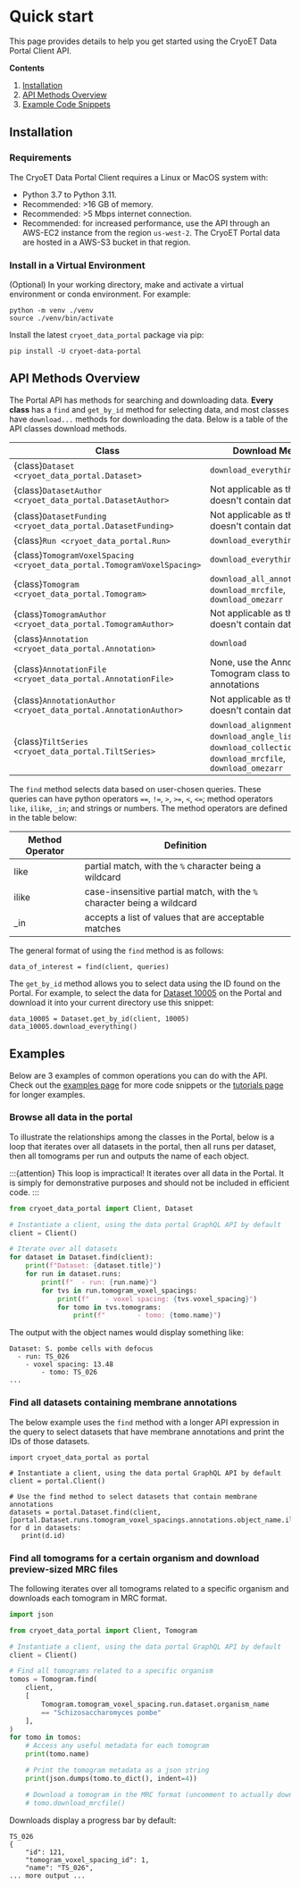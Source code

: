 # Quick start

This page provides details to help you get started using the CryoET Data Portal Client API.

**Contents**

1. [Installation](#installation)
2. [API Methods Overview](#api-methods-overview)
3. [Example Code Snippets](#examples)

## Installation

### Requirements

The CryoET Data Portal Client requires a Linux or MacOS system with:

- Python 3.7 to Python 3.11.
- Recommended: >16 GB of memory.
- Recommended: >5 Mbps internet connection.
- Recommended: for increased performance, use the API through an AWS-EC2 instance from the region `us-west-2`. The CryoET Portal data are hosted in a AWS-S3 bucket in that region.

### Install in a Virtual Environment

(Optional) In your working directory, make and activate a virtual environment or conda environment. For example:

```shell
python -m venv ./venv
source ./venv/bin/activate
```

Install the latest `cryoet_data_portal` package via pip:

```shell
pip install -U cryoet-data-portal
```

## API Methods Overview

The Portal API has methods for searching and downloading data. **Every class** has a `find` and `get_by_id` method for selecting data, and most classes have `download...` methods for downloading the data. Below is a table of the API classes download methods.

| **Class**               | **Download Methods**                                                                                 |
|-------------------------|--------------------------------------------------------------------------------------------------------|
| {class}`Dataset <cryoet_data_portal.Dataset>`| `download_everything`     |
| {class}`DatasetAuthor <cryoet_data_portal.DatasetAuthor>`| Not applicable as this class doesn't contain data files|
| {class}`DatasetFunding <cryoet_data_portal.DatasetFunding>`| Not applicable as this class doesn't contain data files|
| {class}`Run <cryoet_data_portal.Run>`| `download_everything`                  |
| {class}`TomogramVoxelSpacing <cryoet_data_portal.TomogramVoxelSpacing>`| `download_everything`          |
| {class}`Tomogram <cryoet_data_portal.Tomogram>`| `download_all_annotations`, `download_mrcfile`, `download_omezarr`  |
| {class}`TomogramAuthor <cryoet_data_portal.TomogramAuthor>`| Not applicable as this class doesn't contain data files  |
| {class}`Annotation <cryoet_data_portal.Annotation>`| `download`  |
| {class}`AnnotationFile <cryoet_data_portal.AnnotationFile>`| None, use the Annotation or Tomogram class to download annotations |
| {class}`AnnotationAuthor <cryoet_data_portal.AnnotationAuthor>`| Not applicable as this class doesn't contain data files |
| {class}`TiltSeries <cryoet_data_portal.TiltSeries>`| `download_alignment_file`, `download_angle_list`, `download_collection_metadata`, `download_mrcfile`, `download_omezarr` |

The `find` method selects data based on user-chosen queries. These queries can have python operators `==`, `!=`, `>`, `>=`, `<`, `<=`; method operators `like`, `ilike`, `_in`; and strings or numbers. The method operators are defined in the table below:

| **Method Operator** | **Definition**                                                                               |
|---------------------|----------------------------------------------------------------------------------------------|
| like                | partial match, with the `%` character being a wildcard                                        |
| ilike               | case-insensitive partial match, with the `%` character being a wildcard                       |
| _in                 | accepts a list of values that are acceptable matches                                          |

The general format of using the `find` method is as follows:

```
data_of_interest = find(client, queries)
```

The `get_by_id` method allows you to select data using the ID found on the Portal. For example, to select the data for [Dataset 10005](https://cryoetdataportal.czscience.com/datasets/10005) on the Portal and download it into your current directory use this snippet:

```
data_10005 = Dataset.get_by_id(client, 10005)
data_10005.download_everything()
```

## Examples

Below are 3 examples of common operations you can do with the API. Check out the [examples page](./cryoet_data_portal_docsite_examples.md) for more code snippets or the [tutorials page](./tutorials.md) for longer examples.

### Browse all data in the portal

To illustrate the relationships among the classes in the Portal, below is a loop that iterates over all datasets in the portal, then all runs per dataset, then all tomograms per run and outputs the name of each object.

:::{attention}
This loop is impractical! It iterates over all data in the Portal. It is simply for demonstrative purposes and should not be included in efficient code.
:::

```python
from cryoet_data_portal import Client, Dataset

# Instantiate a client, using the data portal GraphQL API by default
client = Client()

# Iterate over all datasets
for dataset in Dataset.find(client):
    print(f"Dataset: {dataset.title}")
    for run in dataset.runs:
        print(f"  - run: {run.name}")
        for tvs in run.tomogram_voxel_spacings:
            print(f"    - voxel spacing: {tvs.voxel_spacing}")
            for tomo in tvs.tomograms:
                print(f"        - tomo: {tomo.name}")

```

The output with the object names would display something like:

```
Dataset: S. pombe cells with defocus
  - run: TS_026
    - voxel spacing: 13.48
        - tomo: TS_026
...
```

### Find all datasets containing membrane annotations

The below example uses the `find` method with a longer API expression in the query to select datasets that have membrane annotations and print the IDs of those datasets.

```
import cryoet_data_portal as portal

# Instantiate a client, using the data portal GraphQL API by default
client = portal.Client()

# Use the find method to select datasets that contain membrane annotations
datasets = portal.Dataset.find(client, [portal.Dataset.runs.tomogram_voxel_spacings.annotations.object_name.ilike("%membrane%")])
for d in datasets:
   print(d.id)
```

### Find all tomograms for a certain organism and download preview-sized MRC files

The following iterates over all tomograms related to a specific organism and downloads each tomogram in MRC format.

```python
import json

from cryoet_data_portal import Client, Tomogram

# Instantiate a client, using the data portal GraphQL API by default
client = Client()

# Find all tomograms related to a specific organism
tomos = Tomogram.find(
    client,
    [
        Tomogram.tomogram_voxel_spacing.run.dataset.organism_name
        == "Schizosaccharomyces pombe"
    ],
)
for tomo in tomos:
    # Access any useful metadata for each tomogram
    print(tomo.name)

    # Print the tomogram metadata as a json string
    print(json.dumps(tomo.to_dict(), indent=4))

    # Download a tomogram in the MRC format (uncomment to actually download files)
    # tomo.download_mrcfile()
```

Downloads display a progress bar by default:

```
TS_026
{
    "id": 121,
    "tomogram_voxel_spacing_id": 1,
    "name": "TS_026",
... more output ...
```
